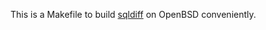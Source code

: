 This is a Makefile to build [sqldiff](https://www.sqlite.org/sqldiff.html) on
OpenBSD conveniently.
